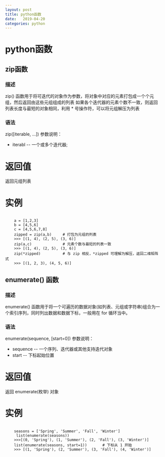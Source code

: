 ```yaml
---
layout: post
title: python函数
date:   2019-04-20
categories: python
---
```


<!-- MarkdownTOC -->




# python函数
## zip函数
### 描述
zip() 函数用于将可迭代的对象作为参数，将对象中对应的元素打包成一个个元组，然后返回由这些元组组成的列表
如果各个迭代器的元素个数不一致，则返回列表长度与最短的对象相同，利用 * 号操作符，可以将元组解压为列表
### 语法
zip([iterable, ...])
参数说明：
- iterabl -- 一个或多个迭代器;
# 返回值
返回元组列表
# 实例
 
```

    a = [1,2,3]
    b = [4,5,6]
    c = [4,5,6,7,8]
    zipped = zip(a,b)     # 打包为元组的列表
    >>> [(1, 4), (2, 5), (3, 6)]
    zip(a,c)              # 元素个数与最短的列表一致
    >>> [(1, 4), (2, 5), (3, 6)]
    zip(*zipped)          # 与 zip 相反，*zipped 可理解为解压，返回二维矩阵式
    >>> [(1, 2, 3), (4, 5, 6)]

```

## enumerate() 函数
### 描述
enumerate() 函数用于将一个可遍历的数据对象(如列表、元组或字符串)组合为一个索引序列，同时列出数据和数据下标，一般用在 for 循环当中。
### 语法
enumerate(sequence, [start=0])
参数说明：
- sequence -- 一个序列、迭代器或其他支持迭代对象
- start -- 下标起始位置
# 返回值
返回 enumerate(枚举) 对象
# 实例
 
```

    seasons = ['Spring', 'Summer', 'Fall', 'Winter']
     list(enumerate(seasons))
    >>>[(0, 'Spring'), (1, 'Summer'), (2, 'Fall'), (3, 'Winter')]
    list(enumerate(seasons, start=1))       # 下标从 1 开始
    >>> [(1, 'Spring'), (2, 'Summer'), (3, 'Fall'), (4, 'Winter')]

```